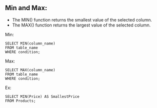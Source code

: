 
## Min and Max:

- The MIN() function returns the smallest value of the selected column.
- The MAX() function returns the largest value of the selected column.


Min: 
```roomsql
SELECT MIN(column_name)
FROM table_name
WHERE condition;
```


Max:
```roomsql
SELECT MAX(column_name)
FROM table_name
WHERE condition;
```


Ex:
```roomsql
SELECT MIN(Price) AS SmallestPrice
FROM Products;
```



